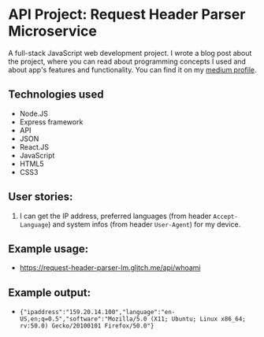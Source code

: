 # API Project: Request Header Parser Microservice

A full-stack JavaScript web development project. I wrote a blog post about the project, where you can read about programming concepts I used and about app's features and functionality. You can find it on my [medium profile](https://medium.com/@marko.libor/request-header-parser-microservice-ac6386cd0585).

## Technologies used
* Node.JS
* Express framework
* API
* JSON
* React.JS
* JavaScript 
* HTML5
* CSS3

## User stories:
1. I can get the IP address, preferred languages (from header `Accept-Language`) and system infos (from header `User-Agent`) for my device.

## Example usage:
* https://request-header-parser-lm.glitch.me/api/whoami

## Example output:
* `{"ipaddress":"159.20.14.100","language":"en-US,en;q=0.5","software":"Mozilla/5.0 (X11; Ubuntu; Linux x86_64; rv:50.0) Gecko/20100101 Firefox/50.0"}`
